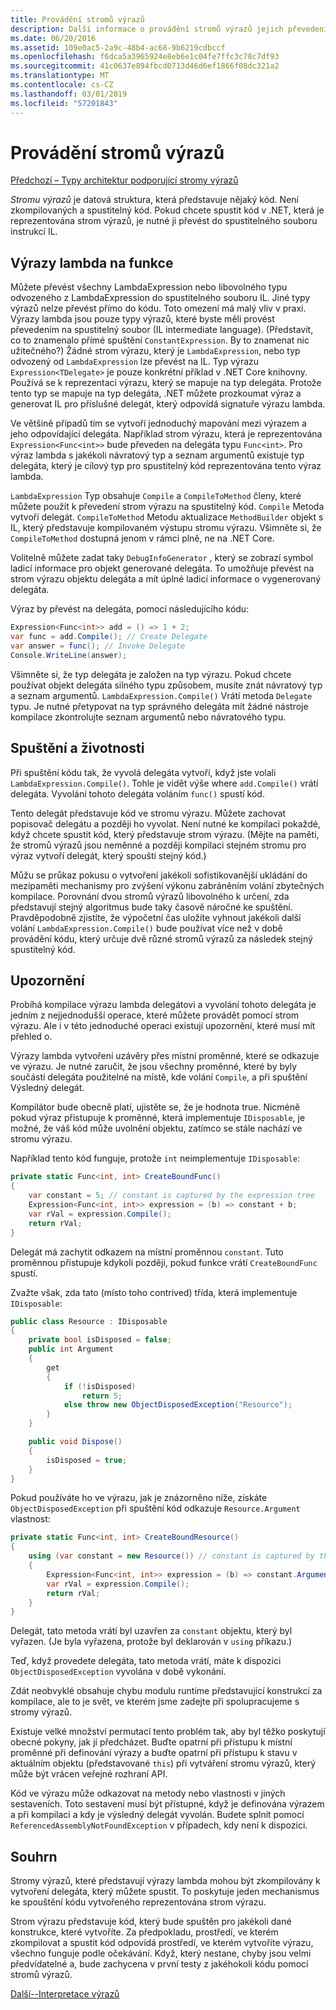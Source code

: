 ```yaml
---
title: Provádění stromů výrazů
description: Další informace o provádění stromů výrazů jejich převedením na spustitelný soubor pokynů Intermediate Language (IL).
ms.date: 06/20/2016
ms.assetid: 109e0ac5-2a9c-48b4-ac68-9b6219cdbccf
ms.openlocfilehash: f6dca5a3965924e8eb6e1c04fe7ffc3c78c7df93
ms.sourcegitcommit: 41c0637e894fbcd0713d46d6ef1866f08dc321a2
ms.translationtype: MT
ms.contentlocale: cs-CZ
ms.lasthandoff: 03/01/2019
ms.locfileid: "57201843"
---
```

# <a name="executing-expression-trees"></a>Provádění stromů výrazů

[Předchozí – Typy architektur podporující stromy výrazů](expression-classes.md)

*Stromu výrazů* je datová struktura, která představuje nějaký kód.
Není zkompilovaných a spustitelný kód. Pokud chcete spustit kód v .NET, která je reprezentována strom výrazů, je nutné ji převést do spustitelného souboru instrukcí IL.

## <a name="lambda-expressions-to-functions"></a>Výrazy lambda na funkce

Můžete převést všechny LambdaExpression nebo libovolného typu odvozeného z LambdaExpression do spustitelného souboru IL. Jiné typy výrazů nelze převést přímo do kódu. Toto omezení má malý vliv v praxi. Výrazy lambda jsou pouze typy výrazů, které byste měli provést převedením na spustitelný soubor (IL intermediate language). (Představit, co to znamenalo přímé spuštění `ConstantExpression`. By to znamenat nic užitečného?) Žádné strom výrazu, který je `LambdaExpression`, nebo typ odvozený od `LambdaExpression` lze převést na IL.
Typ výrazu `Expression<TDelegate>` je pouze konkrétní příklad v .NET Core knihovny. Používá se k reprezentaci výrazu, který se mapuje na typ delegáta. Protože tento typ se mapuje na typ delegáta, .NET můžete prozkoumat výraz a generovat IL pro příslušné delegát, který odpovídá signatuře výrazu lambda. 

Ve většině případů tím se vytvoří jednoduchý mapování mezi výrazem a jeho odpovídající delegáta. Například strom výrazu, která je reprezentována `Expression<Func<int>>` bude převeden na delegáta typu `Func<int>`. Pro výraz lambda s jakékoli návratový typ a seznam argumentů existuje typ delegáta, který je cílový typ pro spustitelný kód reprezentována tento výraz lambda.

`LambdaExpression` Typ obsahuje `Compile` a `CompileToMethod` členy, které můžete použít k převedení strom výrazu na spustitelný kód. `Compile` Metoda vytvoří delegát. `CompileToMethod` Metodu aktualizace `MethodBuilder` objekt s IL, který představuje kompilovaném výstupu stromu výrazu. Všimněte si, že `CompileToMethod` dostupná jenom v rámci plně, ne na .NET Core.

Volitelně můžete zadat taky `DebugInfoGenerator` , který se zobrazí symbol ladicí informace pro objekt generované delegáta. To umožňuje převést na strom výrazu objektu delegáta a mít úplné ladicí informace o vygenerovaný delegáta.

Výraz by převést na delegáta, pomocí následujícího kódu:

```csharp
Expression<Func<int>> add = () => 1 + 2;
var func = add.Compile(); // Create Delegate
var answer = func(); // Invoke Delegate
Console.WriteLine(answer);
```

Všimněte si, že typ delegáta je založen na typ výrazu. Pokud chcete používat objekt delegáta silného typu způsobem, musíte znát návratový typ a seznam argumentů. `LambdaExpression.Compile()` Vrátí metoda `Delegate` typu. Je nutné přetypovat na typ správného delegáta mít žádné nástroje kompilace zkontrolujte seznam argumentů nebo návratového typu.

## <a name="execution-and-lifetimes"></a>Spuštění a životnosti

Při spuštění kódu tak, že vyvolá delegáta vytvoří, když jste volali `LambdaExpression.Compile()`. Tohle je vidět výše where `add.Compile()` vrátí delegáta. Vyvolání tohoto delegáta voláním `func()` spustí kód.

Tento delegát představuje kód ve stromu výrazu. Můžete zachovat popisovač delegátu a později ho vyvolat. Není nutné ke kompilaci pokaždé, když chcete spustit kód, který představuje strom výrazu. (Mějte na paměti, že stromů výrazů jsou neměnné a později kompilaci stejném stromu pro výraz vytvoří delegát, který spouští stejný kód.)

Můžu se průkaz pokusu o vytvoření jakékoli sofistikovanější ukládání do mezipaměti mechanismy pro zvýšení výkonu zabráněním volání zbytečných kompilace. Porovnání dvou stromů výrazů libovolného k určení, zda představují stejný algoritmus bude taky časově náročné ke spuštění. Pravděpodobně zjistíte, že výpočetní čas uložíte vyhnout jakékoli další volání `LambdaExpression.Compile()` bude používat více než v době provádění kódu, který určuje dvě různé stromů výrazů za následek stejný spustitelný kód.

## <a name="caveats"></a>Upozornění

Probíhá kompilace výrazu lambda delegátovi a vyvolání tohoto delegáta je jedním z nejjednodušší operace, které můžete provádět pomocí strom výrazu. Ale i v této jednoduché operaci existují upozornění, které musí mít přehled o. 

Výrazy lambda vytvoření uzávěry přes místní proměnné, které se odkazuje ve výrazu. Je nutné zaručit, že jsou všechny proměnné, které by byly součástí delegáta použitelné na místě, kde volání `Compile`, a při spuštění Výsledný delegát.

Kompilátor bude obecně platí, ujistěte se, že je hodnota true. Nicméně pokud výraz přistupuje k proměnné, která implementuje `IDisposable`, je možné, že váš kód může uvolnění objektu, zatímco se stále nachází ve stromu výrazu.

Například tento kód funguje, protože `int` neimplementuje `IDisposable`:

```csharp
private static Func<int, int> CreateBoundFunc()
{
    var constant = 5; // constant is captured by the expression tree
    Expression<Func<int, int>> expression = (b) => constant + b;
    var rVal = expression.Compile();
    return rVal;
}
```

Delegát má zachytit odkazem na místní proměnnou `constant`.
Tuto proměnnou přistupuje kdykoli později, pokud funkce vrátí `CreateBoundFunc` spustí.

Zvažte však, zda tato (místo toho contrived) třída, která implementuje `IDisposable`:

```csharp
public class Resource : IDisposable
{
    private bool isDisposed = false;
    public int Argument
    {
        get
        {
            if (!isDisposed)
                return 5;
            else throw new ObjectDisposedException("Resource");
        }
    }

    public void Dispose()
    {
        isDisposed = true;
    }
}
```

Pokud používáte ho ve výrazu, jak je znázorněno níže, získáte `ObjectDisposedException` při spuštění kód odkazuje `Resource.Argument` vlastnost:

```csharp
private static Func<int, int> CreateBoundResource()
{
    using (var constant = new Resource()) // constant is captured by the expression tree
    {
        Expression<Func<int, int>> expression = (b) => constant.Argument + b;
        var rVal = expression.Compile();
        return rVal;
    }
}
```

Delegát, tato metoda vrátí byl uzavřen za `constant` objektu, který byl vyřazen. (Je byla vyřazena, protože byl deklarován v `using` příkazu.) 

Teď, když provedete delegáta, tato metoda vrátí, máte k dispozici `ObjectDisposedException` vyvolána v době vykonání.

Zdát neobvyklé obsahuje chybu modulu runtime představující konstrukci za kompilace, ale to je svět, ve kterém jsme zadejte při spolupracujeme s stromy výrazů.

Existuje velké množství permutací tento problém tak, aby byl těžko poskytují obecné pokyny, jak jí předcházet. Buďte opatrní při přístupu k místní proměnné při definování výrazy a buďte opatrní při přístupu k stavu v aktuálním objektu (představované `this`) při vytváření stromu výrazů, který může být vrácen veřejné rozhraní API.

Kód ve výrazu může odkazovat na metody nebo vlastnosti v jiných sestaveních. Toto sestavení musí být přístupné, když je definována výrazem a při kompilaci a kdy je výsledný delegát vyvolán. Budete splnit pomocí `ReferencedAssemblyNotFoundException` v případech, kdy není k dispozici.

## <a name="summary"></a>Souhrn

Stromy výrazů, které představují výrazy lambda mohou být zkompilovány k vytvoření delegáta, který můžete spustit. To poskytuje jeden mechanismus ke spouštění kódu vytvořeného reprezentována strom výrazu.

Strom výrazu představuje kód, který bude spuštěn pro jakékoli dané konstrukce, které vytvoříte. Za předpokladu, prostředí, ve kterém zkompilovat a spustit kód odpovídá prostředí, ve kterém vytvoříte výrazu, všechno funguje podle očekávání. Když, který nestane, chyby jsou velmi předvídatelné a, bude zachycena v první testy z jakéhokoli kódu pomocí stromů výrazů.

[Další--Interpretace výrazů](expression-trees-interpreting.md)
